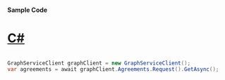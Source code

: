 #### Sample Code
# [C#](#tab/Csharp)

```C#

GraphServiceClient graphClient = new GraphServiceClient();
var agreements = await graphClient.Agreements.Request().GetAsync();

```